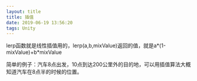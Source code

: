 ```yaml
---
layout: title
title: 插值
date: 2019-06-19 13:56:20
tags: Unity
---
```

lerp函数就是线性插值用的，lerp(a,b,mixValue)返回的值，就是a\*(1-mixValue)+b\*mixValue

<!--more-->

简单的例子：汽车8点出发，10点到达200公里外的目的地，可以用插值算法大概知道汽车在8点半的时候的位置。